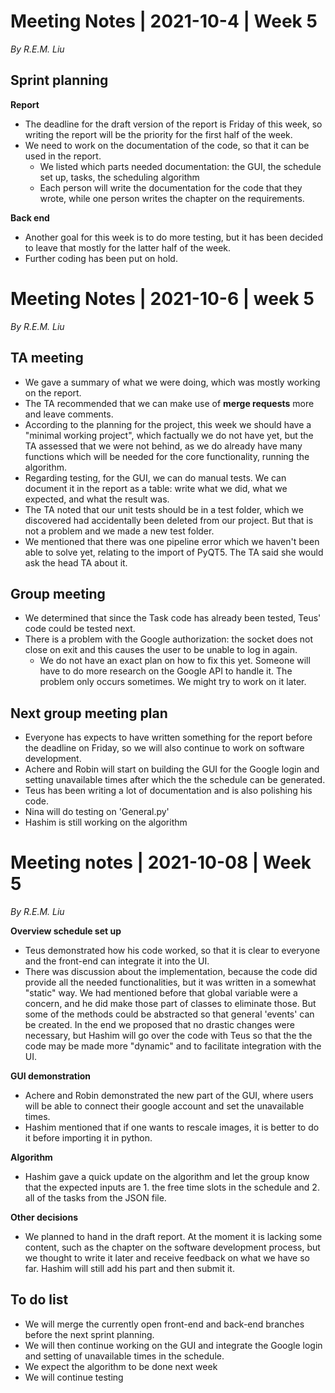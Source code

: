 # Meeting Notes | 2021-10-4 | Week 5
*By R.E.M. Liu*
## Sprint planning
**Report**
- The deadline for the draft version of the report is Friday of this week, so writing the report will be the priority for the first half of the week.
- We need to work on the documentation of the code, so that it can be used in the report.
	- We listed which parts needed documentation: the GUI, the schedule set up, tasks, the scheduling algorithm
	- Each person will write the documentation for the code that they wrote, while one person writes the chapter on the requirements.

**Back end**
- Another goal for this week is to do more testing, but it has been decided to leave that mostly for the latter half of the week.
- Further coding has been put on hold.

# Meeting Notes | 2021-10-6 | week 5
*By R.E.M. Liu*
## TA meeting
- We gave a summary of what we were doing, which was mostly working on the report.
- The TA recommended that we can make use of **merge requests** more and leave comments.
- According to the planning for the project, this week we should have a "minimal working project", which factually we do not have yet, but the TA assessed that we were not behind, as we do already have many functions which will be needed for the core functionality, running the algorithm.
- Regarding testing, for the GUI, we can do manual tests. We can document it in the report as a table: write what we did, what we expected, and what the result was.
- The TA noted that our unit tests should be in a test folder, which we discovered had accidentally been deleted from our project. But that is not a problem and we made a new test folder.
- We mentioned that there was one pipeline error which we haven't been able to solve yet, relating to the import of PyQT5. The TA said she would ask the head TA about it.
## Group meeting
- We determined that since the Task code has already been tested, Teus' code could be tested next.
- There is a problem with the Google authorization: the socket does not close on exit and this causes the user to be unable to log in again.
	- We do not have an exact plan on how to fix this yet. Someone will have to do more research on the Google API to handle it. The problem only occurs sometimes. We might try to work on it later.
## Next group meeting plan
 - Everyone has expects to have written something for the report before the deadline on Friday, so we will also continue to work on software development.
 - Achere and Robin will start on building the GUI for the Google login and setting unavailable times after which the the schedule can be generated.
 - Teus has been writing a lot of documentation and is also polishing his code.
 - Nina will do testing on 'General.py'
 - Hashim is still working on the algorithm
# Meeting notes | 2021-10-08 | Week 5
*By R.E.M. Liu*

**Overview schedule set up**
- Teus demonstrated how his code worked, so that it is clear to everyone and the front-end can integrate it into the UI.
- There was discussion about the implementation, because the code did provide all the needed functionalities, but it was written in a somewhat "static" way. We had mentioned before that global variable were a concern, and he did make those part of classes to eliminate those. But some of the methods could be abstracted so that general 'events' can be created. In the end we proposed that no drastic changes were necessary, but Hashim will go over the code with Teus so that the the code may be made more "dynamic" and to facilitate integration with the UI.

**GUI demonstration**
- Achere and Robin demonstrated the new part of the GUI, where users will be able to connect their google account and set the unavailable times.
- Hashim mentioned that if one wants to rescale images, it is better to do it before importing it in python.

**Algorithm**
- Hashim gave a quick update on the algorithm and let the group know that the expected inputs are 1. the free time slots in the schedule and 2. all of the tasks from the JSON file.

**Other decisions**
 - We planned to hand in the draft report. At the moment it is lacking some content, such as the chapter on the software development process, but we thought to write it later and receive feedback on what we have so far. Hashim will still add his part and then submit it.
## To do list
 - We will merge the currently open front-end and back-end branches before the next sprint planning.
 - We will then continue working on the GUI and integrate the Google login and setting of unavailable times in the schedule.
 - We expect the algorithm to be done next week
 - We will continue testing
